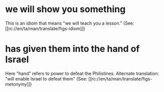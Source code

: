 # we will show you something

This is an idiom that means "we will teach you a lesson." (See: [[rc://en/ta/man/translate/figs-idiom]])

# has given them into the hand of Israel

Here "hand" refers to power to defeat the Philistines. Alternate translation: "will enable Israel to defeat them" (See: [[rc://en/ta/man/translate/figs-metonymy]])

